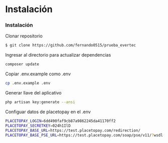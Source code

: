 # Instalación

### Instalación

Clonar repositorio

```sh
$ git clone https://github.com/fernando0515/prueba_evertec 
```
Ingresar al directorio para actualizar dependencias
```sh
composer update
```

Copiar .env.example como .env
```sh
cp .env.example .env
```

Generar llave del aplicativo
```sh
php artisan key:generate --ansi
```


Configuar datos de placetopay en el .env
```sh
PLACETOPAY_LOGIN=6dd490faf9cb87a9862245da41170ff2
PLACETOPAY_SECRETKEY=024h1IlD
PLACETOPAY_BASE_URL=https://test.placetopay.com/redirection/
PLACETOPAY_BASE_PSE_URL=https://test.placetopay.com/soap/pse/v11/?wsdl
```
